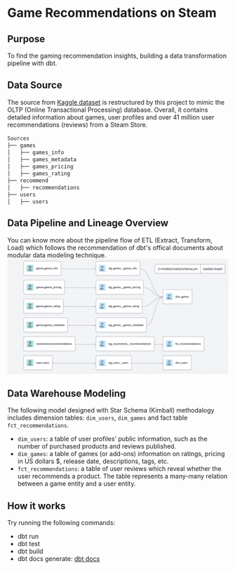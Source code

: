 # Game Recommendations on Steam

## Purpose
To find the gaming recommendation insights, building a data transformation pipeline with dbt.

## Data Source
The source from [Kaggle dataset](https://www.kaggle.com/datasets/antonkozyriev/game-recommendations-on-steam) is restructured by this project to mimic the OLTP (Online Transactional Processing) database.
Overall, it contains detailed information about games, user profiles and over 41 million user recommendations (reviews) from a Steam Store.
```
Sources
├── games
│   ├── games_info
│   ├── games_metadata
│   ├── games_pricing
│   ├── games_rating
├── recommend
│   ├── recommendations
├── users
│   ├── users
```

## Data Pipeline and Lineage Overview 
You can know more about the pipeline flow of ETL (Extract, Transform, Load) which follows the recommendation of dbt's offical documents about modular data modeling technique.
![game_logical_erd](snapshots/games_logical_ERD.png)

## Data Warehouse Modeling
The following model designed with Star Schema (Kimball) methodalogy includes dimension tables: `dim_users`, `dim_games` and fact table `fct_recommendations`.
- `dim_users`: a table of user profiles' public information, such as the number of purchased products and reviews published.
- `dim_games`: a table of games (or add-ons) information on ratings, pricing in US dollars $, release date, descriptions, tags, etc.
- `fct_recommendations`: a table of user reviews which reveal whether the user recommends a product. The table represents a many-many relation between a game entity and a user entity.

## How it works
Try running the following commands:
- dbt run
- dbt test
- dbt build
- dbt docs generate: [dbt docs](https://lu917.us1.dbt.com/accounts/70471823449893/develop/70471823706679/docs/index.html#!/source/source.gaming.games.games_info)




